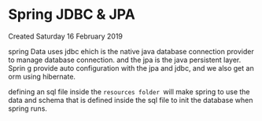 # Spring JDBC & JPA
Created Saturday 16 February 2019

spring Data uses jdbc ehich is the native java database connection provider to manage database connection. and the jpa is the java persistent layer. Sprin g provide auto configuration with the jpa and jdbc, and we also get an orm using hibernate.

defining an sql file inside the ``resources folder ``will make spring to use the data and schema that is defined inside the sql file to init the database when spring runs.

